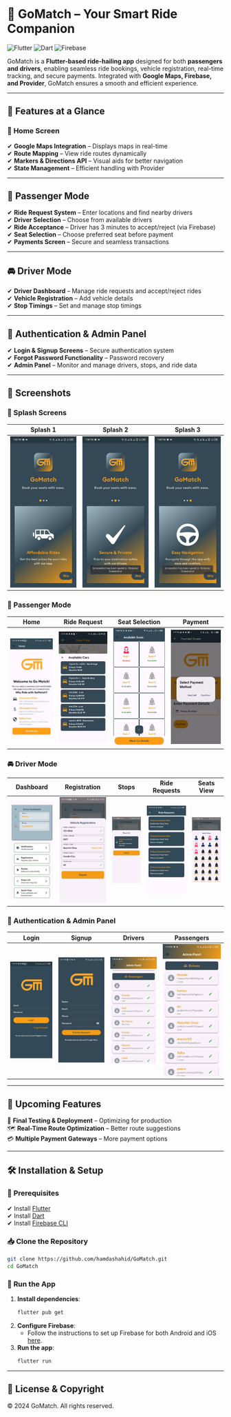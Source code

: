 # 🚀 GoMatch – Your Smart Ride Companion

![Flutter](https://img.shields.io/badge/Flutter-3.0-blue?style=flat-square&logo=flutter) ![Dart](https://img.shields.io/badge/Dart-2.0-blue?style=flat-square&logo=dart) ![Firebase](https://img.shields.io/badge/Firebase-Backend-orange?style=flat-square&logo=firebase)

GoMatch is a **Flutter-based ride-hailing app** designed for both **passengers and drivers**, enabling seamless ride bookings, vehicle registration, real-time tracking, and secure payments. Integrated with **Google Maps, Firebase, and Provider**, GoMatch ensures a smooth and efficient experience.

---

## 📌 Features at a Glance

### 🏡 **Home Screen**
✔ **Google Maps Integration** – Displays maps in real-time  
✔ **Route Mapping** – View ride routes dynamically  
✔ **Markers & Directions API** – Visual aids for better navigation  
✔ **State Management** – Efficient handling with Provider  

---

## 🚖 **Passenger Mode**
✔ **Ride Request System** – Enter locations and find nearby drivers  
✔ **Driver Selection** – Choose from available drivers  
✔ **Ride Acceptance** – Driver has 3 minutes to accept/reject (via Firebase)  
✔ **Seat Selection** – Choose preferred seat before payment  
✔ **Payments Screen** – Secure and seamless transactions  

---

## 🚘 **Driver Mode**
✔ **Driver Dashboard** – Manage ride requests and accept/reject rides  
✔ **Vehicle Registration** – Add vehicle details  
✔ **Stop Timings** – Set and manage stop timings  

---

## 🔐 **Authentication & Admin Panel**
✔ **Login & Signup Screens** – Secure authentication system  
✔ **Forgot Password Functionality** – Password recovery  
✔ **Admin Panel** – Monitor and manage drivers, stops, and ride data  

---

## 📸 **Screenshots**

### **🚀 Splash Screens**
| Splash 1 | Splash 2 | Splash 3 |
|----------|----------|----------|
| ![Splash1](screenshots/splash1.jpg) | ![Splash2](screenshots/splash2.jpg) | ![Splash3](screenshots/splash3.jpg) |

### **🚖 Passenger Mode**
| Home | Ride Request | Seat Selection | Payment |
|------|-------------|---------------|---------|
| ![Home](screenshots/home.jpg) | ![Ride](screenshots/ride_request.jpg) | ![Seat](screenshots/seat_selection.jpg) | ![Payment](screenshots/payment.jpg) |

### **🚘 Driver Mode**
| Dashboard | Registration | Stops | Ride Requests | Seats View |
|----------|--------------|-------|---------------|------------|
| ![Dashboard](screenshots/driver_dashboard.jpg) | ![Registration](screenshots/vehicle_registration.jpg) | ![Stops](screenshots/stops_list.jpg) | ![Requests](screenshots/driver_ride_requests.jpg) | ![Seats](screenshots/seats_view.jpg) |

### **🔐 Authentication & Admin Panel**
| Login | Signup | Drivers | Passengers |
|-------|--------|---------|------------|
| ![Login](screenshots/login.jpg) | ![Signup](screenshots/signup.jpg) | ![Drivers](screenshots/admin_drivers.jpg) | ![Passengers](screenshots/admin_passengers.jpg) |

---

## 🚀 Upcoming Features
📱 **Final Testing & Deployment** – Optimizing for production  
🗺 **Real-Time Route Optimization** – Better route suggestions  
💳 **Multiple Payment Gateways** – More payment options  

---

## 🛠 **Installation & Setup**

### 📌 **Prerequisites**
✔ Install [Flutter](https://flutter.dev/docs/get-started/install)  
✔ Install [Dart](https://dart.dev/get-dart)  
✔ Install [Firebase CLI](https://firebase.google.com/docs/cli)  

### 📥 **Clone the Repository**
```sh
git clone https://github.com/hamdashahid/GoMatch.git
cd GoMatch
```

### 🚀 **Run the App**
1. **Install dependencies**:
   ```sh
   flutter pub get
   ```
2. **Configure Firebase**:
   - Follow the instructions to set up Firebase for both Android and iOS [here](https://firebase.flutter.dev/docs/overview).
3. **Run the app**:
   ```sh
   flutter run
   ```

---

## 📜 **License & Copyright**
© 2024 GoMatch. All rights reserved.
